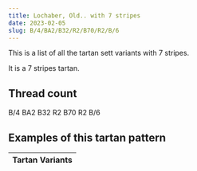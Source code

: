 ```yaml
---
title: Lochaber, Old.. with 7 stripes
date: 2023-02-05
slug: B/4/BA2/B32/R2/B70/R2/B/6
---
```

This is a list of all the tartan sett variants with 7 stripes.

It is a 7 stripes tartan.


## Thread count
B/4 BA2 B32 R2 B70 R2 B/6

## Examples of this tartan pattern

| Tartan Variants |
|---------------|
